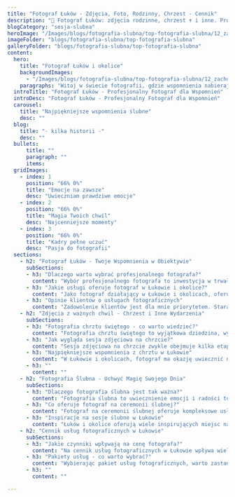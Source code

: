 ```yaml
---
title: "Fotograf Łuków - Zdjęcia, Foto, Rodzinny, Chrzest - Cennik"
description: "📸 Fotograf Łuków: zdjęcia rodzinne, chrzest ✝️ i inne. Profesjonalne foto w Łukowie – zapytaj o cennik i zarezerwuj termin 📅!"
blogCategory: "sesja-slubna"
heroImage: "/Images/blogs/fotografia-slubna/top-fotografia-slubna/12_zachod_slonca_nad_morzem_sesja_slubna.webp"
imageFolder: "blogs/fotografia-slubna/top-fotografia-slubna"
galleryFolder: "blogs/fotografia-slubna/top-fotografia-slubna"
content:
  hero:
    title: "Fotograf Łuków i okolice"
    backgroundImages:
      - "/Images/blogs/fotografia-slubna/top-fotografia-slubna/12_zachod_slonca_nad_morzem_sesja_slubna.webp"
    paragraphs: "Witaj w świecie fotografii, gdzie wspomnienia nabierają trwałego kształtu."
  introTitle: "Fotograf Łuków - Profesjonalny Fotograf dla Wspomnień"
  introDesc: "Fotograf Łuków - Profesjonalny Fotograf dla Wspomnień"
  carousel:
    title: "Najpiękniejsze wspomnienia ślubne"
    desc: ""
  blog:
    title: "- kilka historii -"
    desc: ""
  bullets:
      title: ""
      paragraph: ""
      items:
  gridImages:
    - index: 1
      position: "66% 0%"
      title: "Emocje na zawsze"
      desc: "Uwieczniam prawdziwe emocje"
    - index: 2
      position: "66% 0%"
      title: "Magia Twoich chwil"
      desc: "Najcenniejsze momenty"
    - index: 3
      position: "66% 0%"
      title: "Kadry pełne uczuć"
      desc: "Pasja do fotografii"
  sections:
    - h2: "Fotograf Łuków - Twoje Wspomnienia w Obiektywie"
      subSections:
      - h3: "Dlaczego warto wybrać profesjonalnego fotografa?"
        content: "Wybór profesjonalnego fotografa to inwestycja w trwałe wspomnienia. Amator może wykonać poprawne zdjęcia, ale tylko doświadczony fotograf potrafi uchwycić prawdziwą atmosferę i emocje danego momentu. Posiadając odpowiednie umiejętności, wiedzę techniczną i sprzęt, profesjonalny fotograf zapewni najwyższą jakość zdjęć, które będą cieszyć oko przez lata. Dodatkowo, profesjonalizm i doświadczenie gwarantują, że nawet w trudnych warunkach oświetleniowych czy sytuacjach stresowych, fotograf poradzi sobie i dostarczy wspaniałe fotografie. Wybierając mnie jako swojego fotografa, zyskujesz pewność, że najważniejsze momenty zostaną uwiecznione w sposób wyjątkowy."
      - h3: "Jakie usługi oferuje fotograf w Łukowie i okolice?"
        content: "Jako fotograf działający w Łukowie i okolicach, oferuję szeroki zakres usług, dopasowanych do różnorodnych potrzeb. Specjalizuję się w fotografii ślubnej, obejmującej zarówno zdjęcia z ceremonii, jak i sesje plenerowe. Wykonuję również zdjęcia rodzinne, sesje ciążowe i noworodkowe, a także reportaże z chrztu świętego i komunii. Ponadto, oferuję fotografię okolicznościową, w tym zdjęcia z imprez firmowych i uroczystości rodzinnych. Wszystkie usługi cechuje wysoki profesjonalizm i indywidualne podejście do każdego klienta. Zapraszam do mojego studia foto w Łukowie."
      - h3: "Opinie klientów o usługach fotograficznych"
        content: "Zadowolenie klientów jest dla mnie priorytetem. Staram się, aby każda sesja była nie tylko profesjonalna, ale również przebiegała w miłej i swobodnej atmosferze. Klienci cenią mnie za doświadczenie, umiejętności oraz kreatywne podejście do fotografii. Wielu z nich podkreśla, że dzięki moim zdjęciom mogą na nowo przeżywać najważniejsze momenty w życiu. Opinie zadowolonych klientów są dla mnie najlepszą wizytówką i motywacją do dalszego rozwoju. Sprawdź sam, dlaczego warto powierzyć mi uwiecznienie Twoich wspomnień."
    - h2: "Zdjęcia z ważnych chwil - Chrzest i Inne Wydarzenia"
      subSections:
      - h3: "Fotografia chrztu świętego - co warto wiedzieć?"
        content: "Fotografia chrztu świętego to wyjątkowa dziedzina, wymagająca od fotografa nie tylko umiejętności technicznych, ale i wrażliwości. Ważne jest, aby fotograf potrafił uwiecznić te najważniejsze momenty w sposób subtelny i pełen szacunku. Wybierając profesjonalnego fotografa do chrztu, warto zwrócić uwagę na jego doświadczenie w tego typu uroczystościach oraz portfolio, aby upewnić się, że jego styl odpowiada naszym oczekiwaniom. Odpowiednio wykonane zdjęcia z chrztu świętego staną się cenną pamiątką na całe życie, pozwalającą na powrót do tych wzruszających wspomnień."
      - h3: "Jak wygląda sesja zdjęciowa na chrzcie?"
        content: "Sesja zdjęciowa na chrzcie zwykle obejmuje kilka etapów. Zaczyna się od przygotowań w domu, następnie obejmuje ceremonię w kościele, a kończy się na przyjęciu rodzinnym. Profesjonalny fotograf dba o to, by uwiecznić wszystkie najważniejsze momenty: od uroczystego wejścia do kościoła, przez sakrament chrztu, po radosne chwile spędzone z rodziną i przyjaciółmi. Warto wcześniej omówić z fotografem swoje oczekiwania, aby sesja przebiegła sprawnie i zgodnie z naszymi preferencjami. Pamiętajmy, że kluczem do udanych zdjęć jest naturalna atmosfera i swoboda. Warto też zapytać o cennik, aby uniknąć niespodzianek."
      - h3: "Najpiękniejsze wspomnienia z chrztu w Łukowie"
        content: "W Łukowie i okolicach, fotograf ma okazję uwiecznić najpiękniejsze momenty podczas chrztu świętego, wykorzystując urok lokalnych kościołów i malownicze otoczenie. Ważne jest, aby fotografia oddawała nie tylko religijny charakter uroczystości, ale i emocje towarzyszące temu wydarzeniu. Doświadczony fotograf potrafi uchwycić subtelne gesty, wzruszające spojrzenia i radosne uśmiechy, tworząc kompletny i autentyczny reportaż z chrztu. Dzięki temu, zdjęcia staną się cenną pamiątką, pozwalającą na powrót do tych wyjątkowych chwil i dzielenie się nimi z bliskimi przez lata. Warto zatrudnić profesjonalnego fotografa, zamiast kamerzysty. Pamiętajmy, że profesjonalizm i indywidualne podejście do każdego klienta gwarantuje satysfakcję."
      - h3: ""
        content: ""
    - h2: "Fotografia Ślubna - Uchwyć Magię Swojego Dnia"
      subSections:
      - h3: "Dlaczego fotografia ślubna jest tak ważna?"
        content: "Fotografia ślubna to uwiecznienie emocji i radości towarzyszących temu wyjątkowemu dniu. Dzięki profesjonalnym zdjęciom możemy na nowo przeżywać te najważniejsze momenty, dzieląc się wspomnieniami z bliskimi przez długie lata. Dobry fotograf potrafi uchwycić atmosferę miłości i szczęścia, tworząc piękną i trwałą pamiątkę. Wybierając fotografa ślubnego, warto zwrócić uwagę na jego doświadczenie i styl fotografii, aby mieć pewność, że zdjęcia spełnią nasze oczekiwania. Inwestycja w profesjonalną fotografię ślubną to inwestycja we wspomnienia, które będą bezcenne."
      - h3: "Co oferuje fotograf na ceremonii ślubnej?"
        content: "Fotograf na ceremonii ślubnej oferuje kompleksowe usługi, obejmujące uwiecznienie wszystkich najważniejszych momentów, od przygotowań po przyjęcie weselne. Profesjonalny fotograf dba o to, by zdjęcia oddawały atmosferę i emocje tego dnia, a także by były wykonane z dbałością o każdy detal. W ramach usług, fotograf oferuje zarówno zdjęcia reportażowe, jak i sesje plenerowe, pozwalające na stworzenie wyjątkowych i indywidualnych wspomnień. Dodatkowo, wielu fotografów oferuje również dodatkowe opcje, takie jak albumy ślubne czy prezentacje multimedialne ze zdjęć. Wybór odpowiedniego fotografa ślubnego jest kluczowy dla stworzenia pięknej i trwałej pamiątki z tego wyjątkowego dnia."
      - h3: "Inspiracje na sesje ślubne w Łukowie"
        content: "Łuków i okolice oferują wiele inspirujących miejsc na sesje ślubne. Można wykorzystać urok lokalnych zabytków, malownicze parki czy romantyczne krajobrazy. Fotograf może zaproponować sesje w stylu rustykalnym, wykorzystując naturalne materiały i wiejski klimat, lub w stylu glamour, w eleganckich wnętrzach. Indywidualne podejście do każdej pary pozwala na stworzenie wyjątkowych i niepowtarzalnych zdjęć, odzwierciedlających ich charakter i wspólną historię. Dobry fotograf potrafi wykorzystać potencjał każdego miejsca, tworząc magiczną atmosferę i uwieczniając najważniejsze momenty w sposób kreatywny i profesjonalny. Wybierz sesję plenerową zamiast studia foto."
    - h2: "Cennik usług fotograficznych w Łukowie"
      subSections:
      - h3: "Jakie czynniki wpływają na cenę fotografa?"
        content: "Na cennik usług fotograficznych w Łukowie wpływa wiele czynników. Przede wszystkim, doświadczenie i umiejętności fotografa mają kluczowe znaczenie. Profesjonalny fotograf z bogatym portfolio i pozytywnymi opiniami klientów zazwyczaj oferuje wyższe ceny. Kolejnym czynnikiem jest zakres usług, czyli to, co obejmuje dana oferta. Im więcej czasu fotograf poświęca na realizację zlecenia, im więcej zdjęć oddaje klientowi i im bardziej kompleksowa jest usługa, tym wyższa będzie cena. Ważne jest też to, czy fotograf oferuje dodatkowe opcje, takie jak albumy foto, sesje plenerowe czy retusz zdjęć."
      - h3: "Pakiety usług - co warto wybrać?"
        content: "Wybierając pakiet usług fotograficznych, warto zastanowić się, jakie są nasze priorytety i oczekiwania. Standardowy pakiet zazwyczaj obejmuje zdjęcia z ceremonii i przyjęcia, a także krótką sesję plenerową. Jeśli zależy nam na bardziej kompleksowej obsłudze, warto rozważyć pakiet rozszerzony, który może obejmować przygotowania, dłuższą sesję plenerową, album foto oraz dodatkowe gadżety. Ważne jest, aby dokładnie zapoznać się z ofertą i upewnić się, że cennik jest transparentny i zrozumiały. Wybierając pakiet usług, warto również zwrócić uwagę na styl fotografii fotografa, aby mieć pewność, że zdjęcia będą odpowiadały naszym gustom i uwiecznią najważniejsze momenty w sposób, który nam się podoba."
      - h3: ""
        content: ""

---
```

